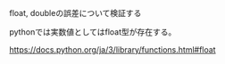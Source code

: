 float, doubleの誤差について検証する

pythonでは実数値としてはfloat型が存在する。

https://docs.python.org/ja/3/library/functions.html#float

